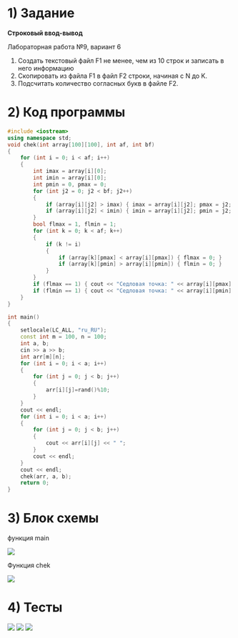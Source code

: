 # 1) Задание
**Строковый ввод-вывод** 

Лабораторная работа №9, вариант 6
1. Создать текстовый файл F1 не менее, чем из 10 строк и
записать в него информацию
2. Скопировать из файла F1 в файл F2 строки, начиная с N
до K.
3. Подсчитать количество согласных букв в файле F2.


# 2) Код программы

```cpp
#include <iostream>
using namespace std;
void chek(int array[100][100], int af, int bf)
{
	for (int i = 0; i < af; i++)
	{
		int imax = array[i][0];
		int imin = array[i][0];
		int pmin = 0, pmax = 0;
		for (int j2 = 0; j2 < bf; j2++)
		{
			if (array[i][j2] > imax) { imax = array[i][j2]; pmax = j2; }
			if (array[i][j2] < imin) { imin = array[i][j2]; pmin = j2; }
		}
		bool flmax = 1, flmin = 1;
		for (int k = 0; k < af; k++)
		{
			if (k != i)
			{
				if (array[k][pmax] < array[i][pmax]) { flmax = 0; }
				if (array[k][pmin] > array[i][pmin]) { flmin = 0; }
			}
		}
		if (flmax == 1) { cout << "Седловая точка: " << array[i][pmax] << " На координатах " << i + 1 << ";" << pmax + 1 << endl; }
		if (flmin == 1) { cout << "Седловая точка: " << array[i][pmin] << " На координатах " << i + 1 << ";" << pmin + 1 << endl; }
	}
}

int main()
{
	setlocale(LC_ALL, "ru_RU");
	const int m = 100, n = 100;
	int a, b;
	cin >> a >> b;
	int arr[m][n];
	for (int i = 0; i < a; i++)
	{
		for (int j = 0; j < b; j++)
		{
			arr[i][j]=rand()%10;
		}
	}
	cout << endl;
	for (int i = 0; i < a; i++)
	{
		for (int j = 0; j < b; j++)
		{
			cout << arr[i][j] << " ";
		}
		cout << endl;
	}
	cout << endl;
	chek(arr, a, b);
	return 0;
}
```

# 3) Блок схемы
функция main

<image src ="lab5p2.drawio.png">

Функция chek

<image src ="lab5p1.drawio.png">

# 4) Тесты
<image src ="test1_lab5.png">

<image src ="test2_lab5.png">

<image src ="test3_lab5.png">

